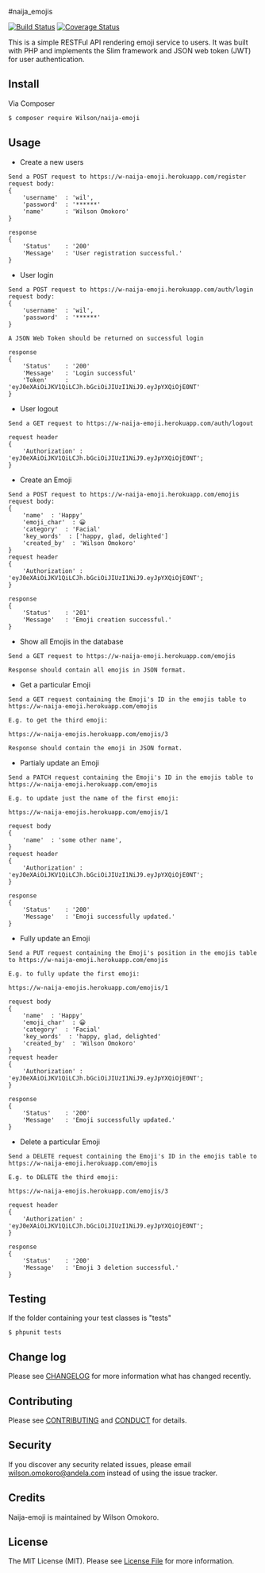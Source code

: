 #naija_emojis

[![Build Status](https://travis-ci.org/andela-womokoro/naija_emojis.svg)](https://travis-ci.org/andela-womokoro/naija_emojis)
[![Coverage Status](https://coveralls.io/repos/andela-womokoro/naija_emojis/badge.svg?branch=master&service=github)](https://coveralls.io/github/andela-womokoro/naija_emojis?branch=master)


This is a simple RESTFul API rendering emoji service to users. It was built with PHP and implements the Slim framework and JSON web token (JWT) for user authentication.

## Install

Via Composer

``` bash
$ composer require Wilson/naija-emoji
```

## Usage

- Create a new users

```
Send a POST request to https://w-naija-emoji.herokuapp.com/register
request body:
{
    'username'  : 'wil',
    'password'  : '******'
    'name'      : 'Wilson Omokoro'
}

response
{
    'Status'    : '200'
    'Message'   : 'User registration successful.'
}
```

- User login

```
Send a POST request to https://w-naija-emoji.herokuapp.com/auth/login
request body:
{
    'username'  : 'wil',
    'password'  : '******'
}

A JSON Web Token should be returned on successful login

response
{
    'Status'    : '200'
    'Message'   : 'Login successful'
    'Token'     : 'eyJ0eXAiOiJKV1QiLCJh.bGciOiJIUzI1NiJ9.eyJpYXQiOjE0NT'
}
```

- User logout

```
Send a GET request to https://w-naija-emoji.herokuapp.com/auth/logout

request header
{
    'Authorization' : 'eyJ0eXAiOiJKV1QiLCJh.bGciOiJIUzI1NiJ9.eyJpYXQiOjE0NT';
}
```

- Create an Emoji

```
Send a POST request to https://w-naija-emoji.herokuapp.com/emojis
request body:
{
    'name'  : 'Happy'
    'emoji_char'  : 😀
    'category'  : 'Facial'
    'key_words'  : ['happy, glad, delighted']
    'created_by'  : 'Wilson Omokoro'
}
request header
{
    'Authorization' : 'eyJ0eXAiOiJKV1QiLCJh.bGciOiJIUzI1NiJ9.eyJpYXQiOjE0NT';
}

response
{
    'Status'    : '201'
    'Message'   : 'Emoji creation successful.'
}
```

- Show all Emojis in the database

```
Send a GET request to https://w-naija-emoji.herokuapp.com/emojis

Response should contain all emojis in JSON format.
```

- Get a particular Emoji

```
Send a GET request containing the Emoji's ID in the emojis table to https://w-naija-emoji.herokuapp.com/emojis

E.g. to get the third emoji:

https://w-naija-emojis.herokuapp.com/emojis/3

Response should contain the emoji in JSON format.
```

- Partialy update an Emoji

```
Send a PATCH request containing the Emoji's ID in the emojis table to https://w-naija-emoji.herokuapp.com/emojis

E.g. to update just the name of the first emoji:

https://w-naija-emojis.herokuapp.com/emojis/1

request body
{
    'name'  : 'some other name',
}
request header
{
    'Authorization' : 'eyJ0eXAiOiJKV1QiLCJh.bGciOiJIUzI1NiJ9.eyJpYXQiOjE0NT';
}

response
{
    'Status'    : '200'
    'Message'   : 'Emoji successfully updated.'
}
```

- Fully update an Emoji

```
Send a PUT request containing the Emoji's position in the emojis table to https://w-naija-emoji.herokuapp.com/emojis

E.g. to fully update the first emoji:

https://w-naija-emojis.herokuapp.com/emojis/1

request body
{
    'name'  : 'Happy'
    'emoji_char'  : 😀
    'category'  : 'Facial'
    'key_words'  : 'happy, glad, delighted'
    'created_by'  : 'Wilson Omokoro'
}
request header
{
    'Authorization' : 'eyJ0eXAiOiJKV1QiLCJh.bGciOiJIUzI1NiJ9.eyJpYXQiOjE0NT';
}

response
{
    'Status'    : '200'
    'Message'   : 'Emoji successfully updated.'
}
```

- Delete a particular Emoji

```
Send a DELETE request containing the Emoji's ID in the emojis table to https://w-naija-emoji.herokuapp.com/emojis

E.g. to DELETE the third emoji:

https://w-naija-emojis.herokuapp.com/emojis/3

request header
{
    'Authorization' : 'eyJ0eXAiOiJKV1QiLCJh.bGciOiJIUzI1NiJ9.eyJpYXQiOjE0NT';
}

response
{
    'Status'    : '200'
    'Message'   : 'Emoji 3 deletion successful.'
}
```


## Testing

If the  folder containing your test classes is "tests"

```
$ phpunit tests
```

## Change log

Please see [CHANGELOG](CHANGELOG.md) for more information what has changed recently.

## Contributing

Please see [CONTRIBUTING](CONTRIBUTING.md) and [CONDUCT](CONDUCT.md) for details.

## Security

If you discover any security related issues, please email wilson.omokoro@andela.com instead of using the issue tracker.

## Credits

Naija-emoji is maintained by Wilson Omokoro.

## License

The MIT License (MIT). Please see [License File](LICENSE.md) for more information.

[ico-version]: https://img.shields.io/packagist/v/league/:package_name.svg?style=flat-square
[ico-license]: https://img.shields.io/badge/license-MIT-brightgreen.svg?style=flat-square
[ico-travis]: https://img.shields.io/travis/thephpleague/:package_name/master.svg?style=flat-square
[ico-scrutinizer]: https://img.shields.io/scrutinizer/coverage/g/thephpleague/:package_name.svg?style=flat-square
[ico-code-quality]: https://img.shields.io/scrutinizer/g/thephpleague/:package_name.svg?style=flat-square
[ico-downloads]: https://img.shields.io/packagist/dt/league/:package_name.svg?style=flat-square

[link-packagist]: https://packagist.org/packages/league/:package_name
[link-travis]: https://travis-ci.org/thephpleague/:package_name
[link-scrutinizer]: https://scrutinizer-ci.com/g/thephpleague/:package_name/code-structure
[link-code-quality]: https://scrutinizer-ci.com/g/thephpleague/:package_name
[link-downloads]: https://packagist.org/packages/league/:package_name
[link-author]: https://github.com/:author_username
[link-contributors]: ../../contributors